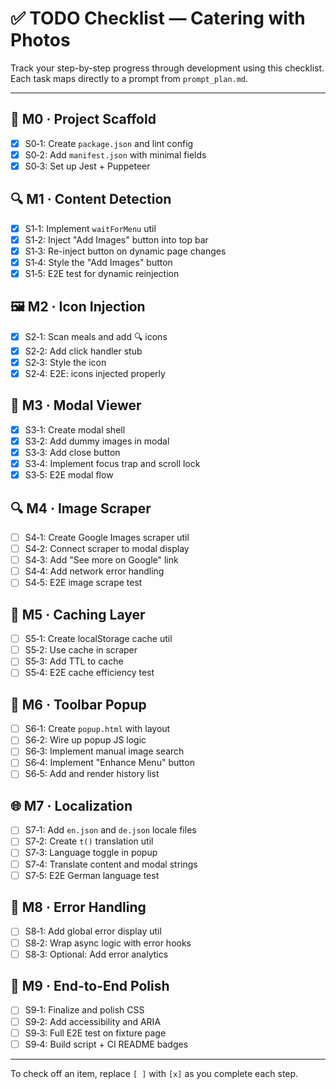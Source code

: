# ✅ TODO Checklist — Catering with Photos

Track your step-by-step progress through development using this checklist.
Each task maps directly to a prompt from `prompt_plan.md`.

---

## 🧱 M0 · Project Scaffold

- [x] S0‑1: Create `package.json` and lint config
- [x] S0‑2: Add `manifest.json` with minimal fields
- [x] S0‑3: Set up Jest + Puppeteer

## 🔍 M1 · Content Detection

- [x] S1‑1: Implement `waitForMenu` util
- [x] S1‑2: Inject "Add Images" button into top bar
- [x] S1‑3: Re-inject button on dynamic page changes
- [x] S1‑4: Style the "Add Images" button
- [x] S1‑5: E2E test for dynamic reinjection

## 🖼️ M2 · Icon Injection

- [x] S2‑1: Scan meals and add 🔍 icons
- [x] S2‑2: Add click handler stub
- [x] S2‑3: Style the icon
- [x] S2‑4: E2E: icons injected properly

## 💬 M3 · Modal Viewer

- [x] S3‑1: Create modal shell
- [x] S3‑2: Add dummy images in modal
- [x] S3‑3: Add close button
- [x] S3‑4: Implement focus trap and scroll lock
- [x] S3‑5: E2E modal flow

## 🔍 M4 · Image Scraper

- [ ] S4‑1: Create Google Images scraper util
- [ ] S4‑2: Connect scraper to modal display
- [ ] S4‑3: Add "See more on Google" link
- [ ] S4‑4: Add network error handling
- [ ] S4‑5: E2E image scrape test

## 💾 M5 · Caching Layer

- [ ] S5‑1: Create localStorage cache util
- [ ] S5‑2: Use cache in scraper
- [ ] S5‑3: Add TTL to cache
- [ ] S5‑4: E2E cache efficiency test

## 🧰 M6 · Toolbar Popup

- [ ] S6‑1: Create `popup.html` with layout
- [ ] S6‑2: Wire up popup JS logic
- [ ] S6‑3: Implement manual image search
- [ ] S6‑4: Implement "Enhance Menu" button
- [ ] S6‑5: Add and render history list

## 🌐 M7 · Localization

- [ ] S7‑1: Add `en.json` and `de.json` locale files
- [ ] S7‑2: Create `t()` translation util
- [ ] S7‑3: Language toggle in popup
- [ ] S7‑4: Translate content and modal strings
- [ ] S7‑5: E2E German language test

## 🚨 M8 · Error Handling

- [ ] S8‑1: Add global error display util
- [ ] S8‑2: Wrap async logic with error hooks
- [ ] S8‑3: Optional: Add error analytics

## 🎯 M9 · End-to-End Polish

- [ ] S9‑1: Finalize and polish CSS
- [ ] S9‑2: Add accessibility and ARIA
- [ ] S9‑3: Full E2E test on fixture page
- [ ] S9‑4: Build script + CI README badges

---

To check off an item, replace `[ ]` with `[x]` as you complete each step.
